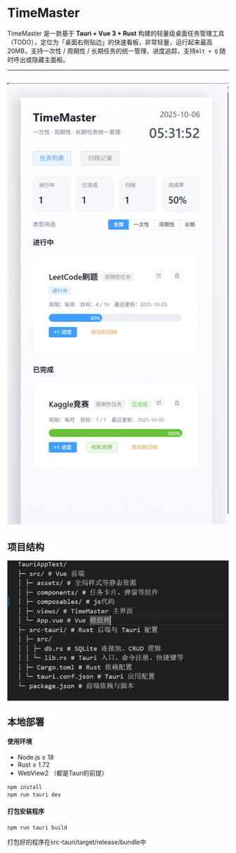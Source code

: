 # TimeMaster

TimeMaster 是一款基于 **Tauri + Vue 3 + Rust** 构建的轻量级桌面任务管理工具（TODO），定位为「桌面右侧贴边」的快速看板，非常轻量，运行起来最高20MB，支持一次性 / 周期性 / 长期任务的统一管理、进度追踪，支持`Alt + Q` 随时呼出或隐藏主面板。

---
![1759699917493](image/README/1759699917493.png)
---

## 项目结构
![1759699820070](image/README/1759699820070.png)

## 本地部署
#### 使用环境
- Node.js ≥ 18
- Rust ≥ 1.72
- WebView2 （都是Tauri的前提）

```bash
npm install
npm run tauri dev
```

#### 打包安装程序

```bash
npm run tauri build
```
打包好的程序在src-tauri/target/release/bundle中

